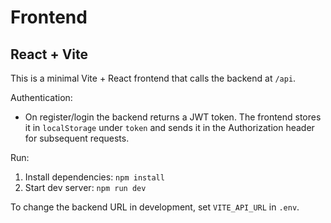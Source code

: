 # Frontend

## React + Vite

This is a minimal Vite + React frontend that calls the backend at `/api`.

Authentication:

- On register/login the backend returns a JWT token. The frontend stores it in `localStorage` under `token` and sends it in the Authorization header for subsequent requests.

Run:

1. Install dependencies: `npm install`
2. Start dev server: `npm run dev`

To change the backend URL in development, set `VITE_API_URL` in `.env`.
